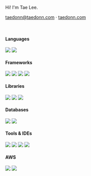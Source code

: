 Hi! I'm Tae Lee.

taedonn@taedonn.com · [taedonn.com](https://taedonn.com/)

&nbsp;

#### Languages

<div>
  
<img src="https://img.shields.io/badge/javascript-F0db4f?style=for-the-badge&logo=javascript&logoColor=black"/> 
<img src="https://img.shields.io/badge/typescript-007acc?style=for-the-badge&logo=typescript&logoColor=white"/>

</div>

#### Frameworks

<div>

<img src="https://img.shields.io/badge/Node.js-339933?style=for-the-badge&logo=node.js&logoColor=white"/> 
<img src="https://img.shields.io/badge/Next.js-000000?style=for-the-badge&logo=Next.js&logoColor=white"/> 
<img src="https://img.shields.io/badge/Vue.js-4FC08D?style=for-the-badge&logo=Vue.js&logoColor=white"/> 
<img src="https://img.shields.io/badge/Nuxt.js-00DC82?style=for-the-badge&logo=Vue.js&logoColor=white"/> 

</div>

#### Libraries

<div>

<img src="https://img.shields.io/badge/react-61DAFB?style=for-the-badge&logo=react&logoColor=141414"/> 
<img src="https://img.shields.io/badge/Tailwind CSS-06B6D4?style=for-the-badge&logo=Tailwind CSS&logoColor=white"/> 
<img src="https://img.shields.io/badge/JWT-000000?style=for-the-badge&logo=JSON Web Tokens"/> 

</div>

#### Databases

<div>

<img src="https://img.shields.io/badge/prisma-2D3748?style=for-the-badge&logo=prisma&logoColor=white"/> 
<img src="https://img.shields.io/badge/Firebase-FFCA28?style=for-the-badge&logo=firebase&logoColor=black"/> 

</div>

#### Tools & IDEs

<div>

<img src="https://img.shields.io/badge/git-F05032?style=for-the-badge&logo=git&logoColor=white"/> 
<img src="https://img.shields.io/badge/github-181717?style=for-the-badge&logo=github&logoColor=white"/> 
<img src="https://img.shields.io/badge/gitbook-3884FF?style=for-the-badge&logo=gitbook&logoColor=white"/> 
<img src="https://img.shields.io/badge/sourcetree-0052CC?style=for-the-badge&logo=sourcetree&logoColor=white"/> 

</div>

#### AWS

<div>

<img src="https://img.shields.io/badge/Amazon S3-569A31?style=for-the-badge&logo=Amazon S3&logoColor=white"/> 
<img src="https://img.shields.io/badge/Amazon API Gateway-FF4F8B?style=for-the-badge&logo=Amazon API Gateway&logoColor=white"/> 

</div>
